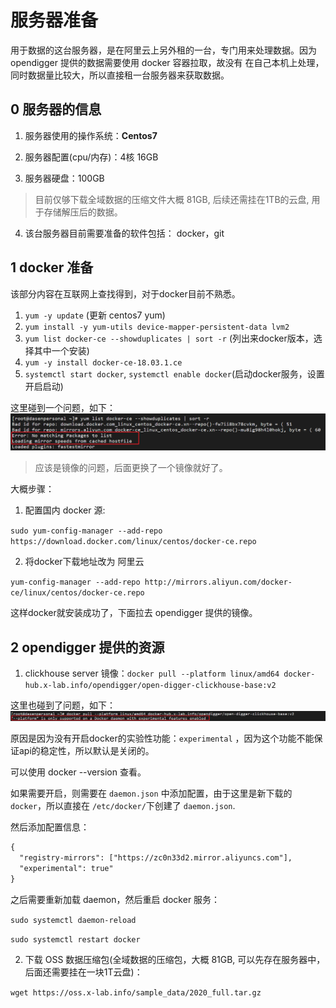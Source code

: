 # 服务器准备

用于数据的这台服务器，是在阿里云上另外租的一台，专门用来处理数据。因为 opendigger 提供的数据需要使用 docker 容器拉取，故没有
在自己本机上处理，同时数据量比较大，所以直接租一台服务器来获取数据。


## 0 服务器的信息

1. 服务器使用的操作系统：**Centos7**

2. 服务器配置(cpu/内存)：4核 16GB

3. 服务器硬盘：100GB
> 目前仅够下载全域数据的压缩文件大概 81GB, 后续还需挂在1TB的云盘, 用于存储解压后的数据。

4. 该台服务器目前需要准备的软件包括： docker，git


## 1 docker 准备

该部分内容在互联网上查找得到，对于docker目前不熟悉。

1. `yum -y update` (更新 centos7 yum)
2. `yum install -y yum-utils device-mapper-persistent-data lvm2`
3. `yum list docker-ce --showduplicates | sort -r` (列出来docker版本，选择其中一个安装)
4. `yum -y install docker-ce-18.03.1.ce`
5. `systemctl start docker`, `systemctl enable docker`(启动docker服务，设置开启启动)

这里碰到一个问题，如下：
![img.png](sercer_install_error_screenshot/docker_install_error1.png)

> 应该是镜像的问题，后面更换了一个镜像就好了。

大概步骤：
1. 配置国内 docker 源:

`sudo yum-config-manager --add-repo https://download.docker.com/linux/centos/docker-ce.repo`

2. 将docker下载地址改为 阿里云

`yum-config-manager --add-repo http://mirrors.aliyun.com/docker-ce/linux/centos/docker-ce.repo`

这样docker就安装成功了，下面拉去 opendigger 提供的镜像。

## 2 opendigger 提供的资源

1. clickhouse server 镜像：`docker pull --platform linux/amd64 docker-hub.x-lab.info/opendigger/open-digger-clickhouse-base:v2`

这里也碰到了问题，如下：
![img.png](sercer_install_error_screenshot/docker_image_error1.png)

原因是因为没有开启docker的实验性功能：`experimental` ，因为这个功能不能保证api的稳定性，所以默认是关闭的。

可以使用 docker --version 查看。

如果需要开启，则需要在 `daemon.json` 中添加配置，由于这里是新下载的 `docker`，所以直接在 `/etc/docker/`下创建了 `daemon.json`.

然后添加配置信息：
```xml
{
  "registry-mirrors": ["https://zc0n33d2.mirror.aliyuncs.com"],
  "experimental": true"
}
```

之后需要重新加载 daemon，然后重启 docker 服务：

`sudo systemctl daemon-reload`

`sudo systemctl restart docker`


2. 下载 OSS 数据压缩包(全域数据的压缩包，大概 81GB, 可以先存在服务器中，后面还需要挂在一块1T云盘)：

`wget https://oss.x-lab.info/sample_data/2020_full.tar.gz`
